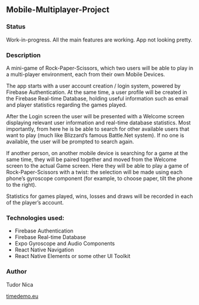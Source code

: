 ## Mobile-Multiplayer-Project

### Status

Work-in-progress. All the main features are working. App not looking pretty.

### Description

A mini-game of Rock-Paper-Scissors, which two users will be able to play in a multi-player environment, each from their own Mobile Devices.

The app starts with a user account creation / login system, powered by Firebase Authentication. At the same time, a user profile will be created in the Firebase Real-time Database, holding useful information such as email and player statistics regarding the games played.

After the Login screen the user will be presented with a Welcome screen displaying relevant user information and real-time database statistics. Most importantly, from here he is be able to search for other available users that want to play (much like Blizzard’s famous Battle.Net system). If no one is available, the user will be prompted to search again.

If another person, on another mobile device is searching for a game at the same time, they will be paired together and moved from the Welcome screen to the actual Game screen. Here they will be able to play a game of Rock-Paper-Scissors with a twist: the selection will be made using each phone’s gyroscope component (for example, to choose paper, tilt the phone to the right).

Statistics for games played, wins, losses and draws will be recorded in each of the player’s account.

### Technologies used:

* Firebase Authentication
* Firebase Real-time Database
* Expo Gyroscope and Audio Components
* React Native Navigation
* React Native Elements or some other UI Toolkit

### Author

Tudor Nica

[timedemo.eu](http://www.timedemo.eu/)
